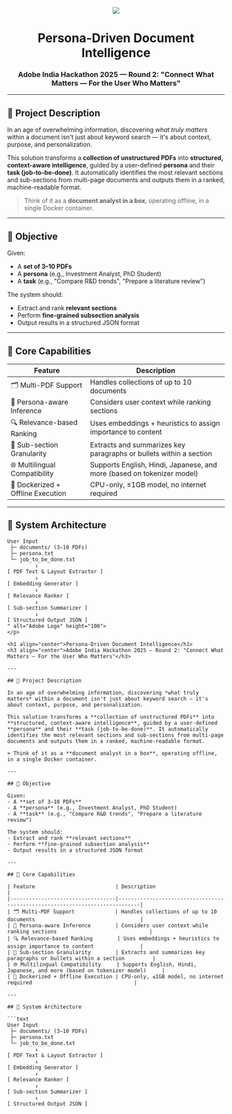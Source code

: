 <p align="center">
  <img src="<p align="center">
</p>

<h1 align="center">Persona-Driven Document Intelligence</h1>
<h3 align="center">Adobe India Hackathon 2025 — Round 2: "Connect What Matters — For the User Who Matters"</h3>

---

## 📘 Project Description

In an age of overwhelming information, discovering *what truly matters* within a document isn't just about keyword search — it's about context, purpose, and personalization.

This solution transforms a **collection of unstructured PDFs** into **structured, context-aware intelligence**, guided by a user-defined **persona** and their **task (job-to-be-done)**. It automatically identifies the most relevant sections and sub-sections from multi-page documents and outputs them in a ranked, machine-readable format.

> Think of it as a **document analyst in a box**, operating offline, in a single Docker container.

---

## 🎯 Objective

Given:
- A **set of 3–10 PDFs**
- A **persona** (e.g., Investment Analyst, PhD Student)
- A **task** (e.g., "Compare R&D trends", "Prepare a literature review")

The system should:
- Extract and rank **relevant sections**
- Perform **fine-grained subsection analysis**
- Output results in a structured JSON format

---

## 🧠 Core Capabilities

| Feature                          | Description                                                                 |
|----------------------------------|-----------------------------------------------------------------------------|
| 🗂️ Multi-PDF Support             | Handles collections of up to 10 documents                                  |
| 🧑 Persona-aware Inference        | Considers user context while ranking sections                              |
| 🔍 Relevance-based Ranking        | Uses embeddings + heuristics to assign importance to content               |
| 📄 Sub-section Granularity        | Extracts and summarizes key paragraphs or bullets within a section         |
| 🌐 Multilingual Compatibility     | Supports English, Hindi, Japanese, and more (based on tokenizer model)     |
| 🐳 Dockerized + Offline Execution | CPU-only, ≤1GB model, no internet required                                 |

---

## 🧱 System Architecture

```text
User Input
 ├─ documents/ (3–10 PDFs)
 ├─ persona.txt
 └─ job_to_be_done.txt
         ↓
[ PDF Text & Layout Extractor ]
         ↓
[ Embedding Generator ]
         ↓
[ Relevance Ranker ]
         ↓
[ Sub-section Summarizer ]
         ↓
[ Structured Output JSON ]
" alt="Adobe Logo" height="100">
</p>

<h1 align="center">Persona-Driven Document Intelligence</h1>
<h3 align="center">Adobe India Hackathon 2025 — Round 2: "Connect What Matters — For the User Who Matters"</h3>

---

## 📘 Project Description

In an age of overwhelming information, discovering *what truly matters* within a document isn't just about keyword search — it's about context, purpose, and personalization.

This solution transforms a **collection of unstructured PDFs** into **structured, context-aware intelligence**, guided by a user-defined **persona** and their **task (job-to-be-done)**. It automatically identifies the most relevant sections and sub-sections from multi-page documents and outputs them in a ranked, machine-readable format.

> Think of it as a **document analyst in a box**, operating offline, in a single Docker container.

---

## 🎯 Objective

Given:
- A **set of 3–10 PDFs**
- A **persona** (e.g., Investment Analyst, PhD Student)
- A **task** (e.g., "Compare R&D trends", "Prepare a literature review")

The system should:
- Extract and rank **relevant sections**
- Perform **fine-grained subsection analysis**
- Output results in a structured JSON format

---

## 🧠 Core Capabilities

| Feature                          | Description                                                                 |
|----------------------------------|-----------------------------------------------------------------------------|
| 🗂️ Multi-PDF Support             | Handles collections of up to 10 documents                                  |
| 🧑 Persona-aware Inference        | Considers user context while ranking sections                              |
| 🔍 Relevance-based Ranking        | Uses embeddings + heuristics to assign importance to content               |
| 📄 Sub-section Granularity        | Extracts and summarizes key paragraphs or bullets within a section         |
| 🌐 Multilingual Compatibility     | Supports English, Hindi, Japanese, and more (based on tokenizer model)     |
| 🐳 Dockerized + Offline Execution | CPU-only, ≤1GB model, no internet required                                 |

---

## 🧱 System Architecture

```text
User Input
 ├─ documents/ (3–10 PDFs)
 ├─ persona.txt
 └─ job_to_be_done.txt
         ↓
[ PDF Text & Layout Extractor ]
         ↓
[ Embedding Generator ]
         ↓
[ Relevance Ranker ]
         ↓
[ Sub-section Summarizer ]
         ↓
[ Structured Output JSON ]
